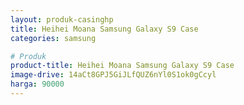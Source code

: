 ```yaml
---
layout: produk-casinghp
title: Heihei Moana Samsung Galaxy S9 Case
categories: samsung

# Produk
product-title: Heihei Moana Samsung Galaxy S9 Case
image-drive: 14aCt8GPJ5GiJLfQUZ6nYl0S1ok0gCcyl
harga: 90000
---
```

